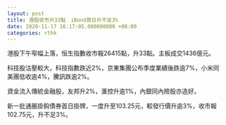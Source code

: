 ```yaml
---
layout: post
title: 港股收市升33點　iBond首日升不足3%
date: 2020-11-17 16:17:05.000000000 +08:00
categories: rthk
---
```


港股下午窄幅上落，恒生指數收市報26415點，升33點。主板成交1436億元。

科技股沽壓較大，科技指數跌近2%，京東集團公布季度業績後跌逾7%，小米同美團低收逾4%，騰訊跌逾2%。

資金流入傳統金融股，友邦升2%，滙控升逾1%，內銀同內險股亦造好。

新一批通脹掛鈎債券首日掛牌，一度升至103.25元，較發行價升逾3%，收市報102.75元，升不足3%。
